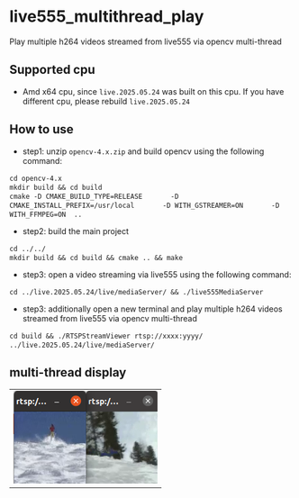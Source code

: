 # live555_multithread_play
Play multiple h264 videos streamed from live555 via opencv multi-thread
## Supported cpu
- Amd x64 cpu, since `live.2025.05.24` was built on this cpu. If you have different cpu, please rebuild `live.2025.05.24`
## How to use
- step1: unzip `opencv-4.x.zip` and build opencv using the following command:

```
cd opencv-4.x
mkdir build && cd build
cmake -D CMAKE_BUILD_TYPE=RELEASE       -D CMAKE_INSTALL_PREFIX=/usr/local       -D WITH_GSTREAMER=ON       -D WITH_FFMPEG=ON  ..
```
- step2: build the main project

```
cd ../../
mkdir build && cd build && cmake .. && make
```
- step3: open a video streaming via live555 using the following command:

```
cd ../live.2025.05.24/live/mediaServer/ && ./live555MediaServer
```
- step3: additionally open a new terminal and play multiple h264 videos streamed from live555 via opencv multi-thread

```
cd build && ./RTSPStreamViewer rtsp://xxxx:yyyy/ ../live.2025.05.24/live/mediaServer/
```
## multi-thread display
<table style="width: 100%; border-collapse: collapse;">
    <tr>
        <td colspan="3" align="center" style="background-color: transparent;">
            <img src="demo.png" alt="占位图" style="width: 100%; height: auto;">
        </td>
    </tr>
</table>